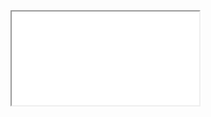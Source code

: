 <markdown-html>
    <head>
        <title>Timeline JSVSCode</title>
        <meta name="viewport" content="initial-scale=1, maximum-scale=1, user-scalable=no" />
        <meta name="description" content="Timeline for multi purpose application in VSCode: Requires Visual Studio Code TimeLine extension (vscode-md-timeline-jscode)" />
        <meta name="author" content="Leroy Thompson" />
        <link rel="stylesheet" href="style.css?v=1.0" />
    </head>
    <body>
        <!-- !VSCode command association goes here // don't remove/modify! -->
        <iframe src="index.html" />
    </body>
    <script type="text/javascript">
        // game1(challenge, ThreeJS), demo1, slinkygoogle (challenge buffers and leap values)
        app.codesetting = 'Beta-Introduction' 
        var select = {
                    "game1": {mode: "3d", duration: 2200,
                        preload: []
                    },
                    "demo1": {mode: "2d", duration: 2200,
                        preload: []
                    },
                    "slinkygoogle": {mode: "2d", duration: 1050,
                        preload: []
                    },
                    "audioanalyser": {mode: "2d", duration: 29876,
                        preload: []
                    },
                    "Beta-audiofeaturealizer": {mode: "2d", duration: 30976,
                        preload: []
                    },
                    "three2d": {mode: "3d", duration: 2200,
                        preload: []
                    },
                    "templateV1": {mode: "2d", duration: 2200,
                        preload: []
                    },
                    "three2dBounds": {mode: "3d", duration: 2200,
                        preload: []
                    },
                    "Beta-templateV2": {mode: "2d", duration: 2200,
                        preload: []
                    },
                    "Beta-Introduction": {mode: "2d", duration: 2200,
                        preload: []
                    }
                    }// !end // don't remove/modify!
</script>
</markdown-html>

